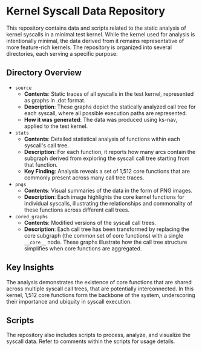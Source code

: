# Kernel Syscall Data Repository
This repository contains data and scripts related to the static analysis
of kernel syscalls in a minimal test kernel.
While the kernel used for analysis is intentionally minimal, the data
derived from it remains representative of more feature-rich kernels.
The repository is organized into several directories, each serving a 
specific purpose:

## Directory Overview
* `source`
    * **Contents**: Static traces of all syscalls in the test
       kernel, represented as graphs in .dot format.
    * **Description**: These graphs depict the statically analyzed
      call tree for each syscall, where all possible execution paths
      are represented.
    * **How it was generated**: The data was produced using ks-nav,
      applied to the test kernel.
* `stats`
    * **Contents**: Detailed statistical analysis of functions within
      each syscall's call tree.
    * **Description**: For each function, it reports how many arcs contain
      the subgraph derived from exploring the syscall call tree starting from
      that function.
    * **Key Finding**: Analysis reveals a set of 1,512 core functions that are
      commonly present across many call tree traces.
* `pngs`
    * **Contents**: Visual summaries of the data in the form of PNG images.
    * **Description**: Each image highlights the core kernel functions for
      individual syscalls, illustrating the relationships and commonality of
      these functions across different call trees.
* `cored_graphs`
    * **Contents**: Modified versions of the syscall call trees.
    * **Description**: Each call tree has been transformed by replacing the
      core subgraph (the common set of core functions) with a single `__core__`
      node. These graphs illustrate how the call tree structure simplifies when
      core functions are aggregated.

## Key Insights
The analysis demonstrates the existence of core functions that are shared across multiple
syscall call trees, that are potentially interconnected.
In this kernel, 1,512 core functions form the backbone of the system, underscoring their
importance and ubiquity in syscall execution.

## Scripts
The repository also includes scripts to process, analyze, and visualize the syscall data.
Refer to comments within the scripts for usage details.

